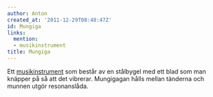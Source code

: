 ```yaml
---
author: Anton
created_at: '2011-12-29T08:48:47Z'
id: Mungiga
links:
  mention:
  - musikinstrument
title: Mungiga
---
```


Ett [musikinstrument] som består av en stålbygel med ett blad som man knäpper på så att det
vibrerar. Mungigagan hålls mellan tänderna och munnen utgör resonanslåda.

  [musikinstrument]: musikinstrument
